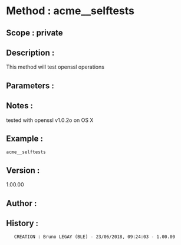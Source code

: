 ﻿# **Method :** acme__selftests## **Scope :** private## **Description :** This method will test openssl operations## **Parameters :** ## **Notes :** tested with openssl v1.0.2o on OS X## **Example :** ```acme__selftests```## **Version :** 1.00.00## **Author :** ## **History :**         CREATION : Bruno LEGAY (BLE) - 23/06/2018, 09:24:03 - 1.00.00